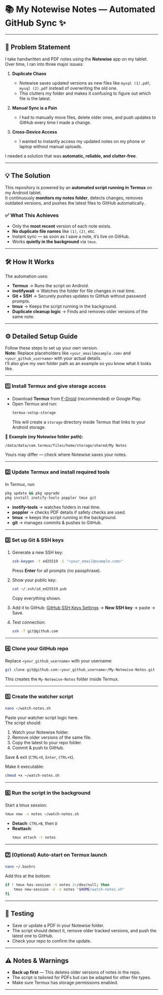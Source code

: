 # 📚 My Notewise Notes — Automated GitHub Sync ✨

---

## 📝 Problem Statement

I take handwritten and PDF notes using the **Notewise** app on my tablet.  
Over time, I ran into three major issues:

1. **Duplicate Chaos**  
   - Notewise saves updated versions as new files like `mysql (1).pdf`, `mysql (2).pdf` instead of overwriting the old one.  
   - This clutters my folder and makes it confusing to figure out which file is the latest.

2. **Manual Sync is a Pain**  
   - I had to manually move files, delete older ones, and push updates to GitHub every time I made a change.

3. **Cross-Device Access**  
   - I wanted to instantly access my updated notes on my phone or laptop without manual uploads.

I needed a solution that was **automatic, reliable, and clutter-free**.

---

## 💡 The Solution

This repository is powered by an **automated script running in Termux** on my Android tablet.  
It continuously **monitors my notes folder**, detects changes, removes outdated versions, and pushes the latest files to GitHub automatically.

### ✅ What This Achieves
- Only the **most recent** version of each note exists.
- **No duplicate file names** like `(1)`, `(2)`, etc.
- Instant sync — as soon as I save a note, it’s live on GitHub.
- Works **quietly in the background** via `tmux`.

---

## 🛠 How It Works

The automation uses:
- **Termux** → Runs the script on Android.
- **inotifywait** → Watches the folder for file changes in real time.
- **Git + SSH** → Securely pushes updates to GitHub without password prompts.
- **tmux** → Keeps the script running in the background.
- **Duplicate cleanup logic** → Finds and removes older versions of the same note.

---

## ⚙️ Detailed Setup Guide

Follow these steps to set up your own version.  
**Note:** Replace placeholders like `<your_email@example.com>` and `<your_github_username>` with your actual details.  
I’ll also give my own folder path as an example so you know what it looks like.

---

### 1️⃣ Install Termux and give storage access
- Download **Termux** from [F-Droid](https://f-droid.org/packages/com.termux/) (recommended) or Google Play.  
- Open Termux and run:
  ```bash
  termux-setup-storage
  ```
  This will create a `storage` directory inside Termux that links to your Android storage.  

📌 **Example (my Notewise folder path):**
```
/data/data/com.termux/files/home/storage/shared/My Notes
```
Yours may differ — check where Notewise saves your notes.

---

### 2️⃣ Update Termux and install required tools
In Termux, run:
```bash
pkg update && pkg upgrade
pkg install inotify-tools poppler tmux git
```
- **inotify-tools** → watches folders in real time.  
- **poppler** → checks PDF details if safety checks are used.  
- **tmux** → keeps the script running in the background.  
- **git** → manages commits & pushes to GitHub.

---

### 3️⃣ Set up Git & SSH keys
1. Generate a new SSH key:
   ```bash
   ssh-keygen -t ed25519 -C "<your_email@example.com>"
   ```
   Press **Enter** for all prompts (no passphrase).

2. Show your public key:
   ```bash
   cat ~/.ssh/id_ed25519.pub
   ```
   Copy everything shown.

3. Add it to GitHub: [GitHub SSH Keys Settings](https://github.com/settings/keys) → **New SSH key** → paste → Save.

4. Test connection:
   ```bash
   ssh -T git@github.com
   ```

---

### 4️⃣ Clone your GitHub repo
Replace `<your_github_username>` with your username:
```bash
git clone git@github.com:<your_github_username>/My-Notewise-Notes.git
```
This creates the `My-Notewise-Notes` folder inside Termux.

---

### 5️⃣ Create the watcher script
```bash
nano ~/watch-notes.sh
```
Paste your watcher script logic here.  
The script should:
1. Watch your Notewise folder.
2. Remove older versions of the same file.
3. Copy the latest to your repo folder.
4. Commit & push to GitHub.

Save & exit (`CTRL+O`, `Enter`, `CTRL+X`).

Make it executable:
```bash
chmod +x ~/watch-notes.sh
```

---

### 6️⃣ Run the script in the background
Start a tmux session:
```bash
tmux new -s notes ~/watch-notes.sh
```
- **Detach**: `CTRL+B`, then `D`  
- **Reattach**:  
  ```bash
  tmux attach -t notes
  ```

---

### 7️⃣ (Optional) Auto-start on Termux launch
```bash
nano ~/.bashrc
```
Add this at the bottom:
```bash
if ! tmux has-session -t notes 2>/dev/null; then
    tmux new-session -d -s notes "$HOME/watch-notes.sh"
fi
```

---

## 🧪 Testing
- Save or update a PDF in your Notewise folder.
- The script should detect it, remove older tracked versions, and push the latest one to GitHub.
- Check your repo to confirm the update.

---

## ⚠️ Notes & Warnings
- **Back up first** — This deletes older versions of notes in the repo.
- The script is tailored for PDFs but can be adapted for other file types.
- Make sure Termux has storage permissions enabled.

---
